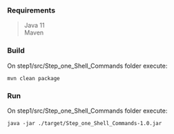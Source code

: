 ### Requirements   
> Java 11      
> Maven    

### Build   
On step1/src/Step_one_Shell_Commands folder execute:   

```
mvn clean package
```

### Run   
On step1/src/Step_one_Shell_Commands folder execute:   

```
java -jar ./target/Step_one_Shell_Commands-1.0.jar
```
